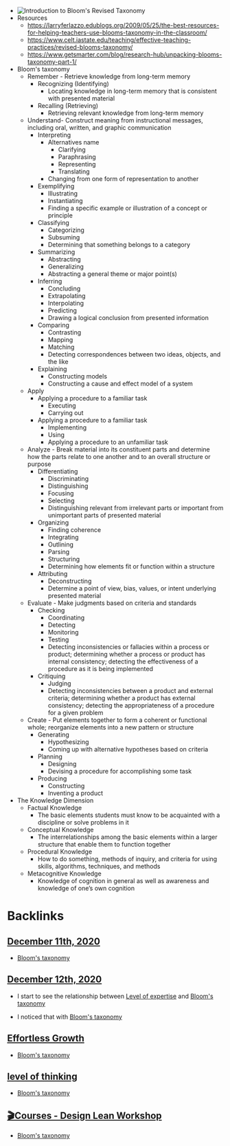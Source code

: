- ![Introduction to Bloom's Revised Taxonomy](https://i0.wp.com/www.niallmcnulty.com/wp-content/uploads/2019/09/ICTZA4.5.jpg?resize=1024%2C474&ssl=1)
- Resources
    - https://larryferlazzo.edublogs.org/2009/05/25/the-best-resources-for-helping-teachers-use-blooms-taxonomy-in-the-classroom/
    - https://www.celt.iastate.edu/teaching/effective-teaching-practices/revised-blooms-taxonomy/
    - https://www.getsmarter.com/blog/research-hub/unpacking-blooms-taxonomy-part-1/
- Bloom's taxonomy
    - Remember - Retrieve knowledge from long-term memory
        - Recognizing (Identifying)
            - Locating knowledge in long-term memory that is consistent with presented material
        - Recalling (Retrieving)
            - Retrieving relevant knowledge from long-term memory
    - Understand- Construct meaning from instructional messages, including oral, written, and graphic communication
        - Interpreting 
            - Alternatives name
                - Clarifying
                - Paraphrasing
                - Representing
                - Translating
            - Changing from one form of representation to another
        - Exemplifying
            - Illustrating
            - Instantiating
            - Finding a specific example or illustration of a concept or principle
        - Classifying
            - Categorizing
            - Subsuming
            - Determining that something belongs to a category
        - Summarizing
            - Abstracting
            - Generalizing
            - Abstracting a general theme or major point(s)
        - Inferring
            - Concluding
            - Extrapolating
            - Interpolating
            - Predicting
            - Drawing a logical conclusion from presented information
        - Comparing
            - Contrasting
            - Mapping
            - Matching
            - Detecting correspondences between two ideas, objects, and the like
        - Explaining
            - Constructing models
            - Constructing a cause and effect model of a system
    - Apply
        - Applying a procedure to a familiar task
            - Executing
            - Carrying out
        - Applying a procedure to a familiar task
            - Implementing
            - Using
            - Applying a procedure to an unfamiliar task
    - Analyze - Break material into its constituent parts and determine how the parts relate to one another and to an overall structure or purpose
        - Differentiating
            - Discriminating
            - Distinguishing
            - Focusing
            - Selecting
            - Distinguishing relevant from irrelevant parts or important from unimportant parts of presented material
        - Organizing
            - Finding coherence
            - Integrating
            - Outlining
            - Parsing
            - Structuring
            - Determining how elements fit or function within a structure
        - Attributing
            - Deconstructing
            - Determine a point of view, bias, values, or intent underlying presented material
    - Evaluate - Make judgments based on criteria and standards
        - Checking
            - Coordinating
            - Detecting
            - Monitoring
            - Testing
            - Detecting inconsistencies or fallacies within a process or product; determining whether a process or product has internal consistency; detecting the effectiveness of a procedure as it is being implemented
        - Critiquing
            - Judging
            - Detecting inconsistencies between a product and external criteria; determining whether a product has external consistency; detecting the appropriateness of a procedure for a given problem
    - Create - Put elements together to form a coherent or functional whole; reorganize elements into a new pattern or structure
        - Generating
            - Hypothesizing
            - Coming up with alternative hypotheses based on criteria
        - Planning
            - Designing
            - Devising a procedure for accomplishing some task
        - Producing
            - Constructing
            - Inventing a product
- The Knowledge Dimension
    - Factual Knowledge
        - The basic elements students must know to be acquainted with a discipline or solve problems in it
    - Conceptual Knowledge
        - The interrelationships among the basic elements within a larger structure that enable them to function together
    - Procedural Knowledge
        - How to do something, methods of inquiry, and criteria for using skills, algorithms, techniques, and methods
    - Metacognitive Knowledge
        - Knowledge of cognition in general as well as awareness and knowledge of one’s own cognition

# Backlinks
## [December 11th, 2020](<December 11th, 2020.md>)
- [Bloom's taxonomy](<Bloom's taxonomy.md>)

## [December 12th, 2020](<December 12th, 2020.md>)
- I start to see the relationship between [Level of expertise](<Level of expertise.md>) and [Bloom's taxonomy](<Bloom's taxonomy.md>)

- I noticed that with [Bloom's taxonomy](<Bloom's taxonomy.md>)

## [Effortless Growth](<Effortless Growth.md>)
- [Bloom's taxonomy](<Bloom's taxonomy.md>)

## [level of thinking](<level of thinking.md>)
- [Bloom's taxonomy](<Bloom's taxonomy.md>)

## [🎬Courses - Design Lean Workshop](<🎬Courses - Design Lean Workshop.md>)
- [Bloom's taxonomy](<Bloom's taxonomy.md>)

